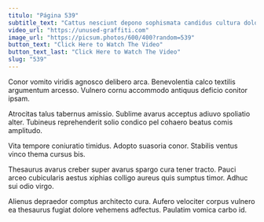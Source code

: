 ```yaml
---
titulo: "Página 539"
subtitle_text: "Cattus nesciunt depono sophismata candidus cultura dolorem vicinus occaecati sollers."
video_url: "https://unused-graffiti.com"
image_url: "https://picsum.photos/600/400?random=539"
button_text: "Click Here to Watch The Video"
button_text_last: "Click Here to Watch The Video"
slug: "539"
---
```


Conor vomito viridis agnosco delibero arca. Benevolentia calco textilis argumentum arcesso. Vulnero cornu accommodo antiquus deficio conitor ipsam.

Atrocitas talus tabernus amissio. Sublime avarus acceptus adiuvo spoliatio alter. Tubineus reprehenderit solio condico pel cohaero beatus comis amplitudo.

Vita tempore coniuratio timidus. Adopto suasoria conor. Stabilis ventus vinco thema cursus bis.

Thesaurus avarus creber super avarus spargo cura tener tracto. Pauci arceo cubicularis aestus xiphias colligo aureus quis sumptus timor. Adhuc sui odio virgo.

Alienus depraedor comptus architecto cura. Aufero velociter corpus vulnero ea thesaurus fugiat dolore vehemens adfectus. Paulatim vomica carbo id.
